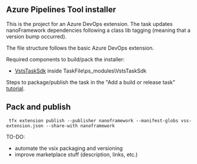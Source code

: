 ## Azure Pipelines Tool installer

This is the project for an Azure DevOps extension. The task updates nanoFramework dependencies following a class lib tagging (meaning that a version bump occurred).

The file structure follows the basic Azure DevOps extension.

Required components to build/pack the installer:
- [VstsTaskSdk](https://github.com/Microsoft/azure-pipelines-task-lib/tree/master/powershell) inside TaskFile\ps_modules\VstsTaskSdk

Steps to package/publish the task in the "Add a build or release task" [tutorial](https://docs.microsoft.com/en-us/azure/devops/extend/develop/add-build-task?view=vsts#packageext).

## Pack and publish

` tfx extension publish --publisher nanoframework --manifest-globs vss-extension.json --share-with nanoframework`

TO-DO:
- automate the vsix packaging and versioning 
- improve marketplace stuff (description, links, etc.)